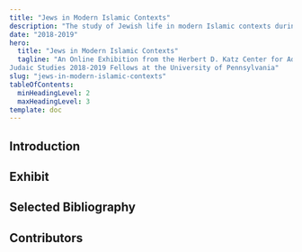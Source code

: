 ```yaml
---
title: "Jews in Modern Islamic Contexts"
description: "The study of Jewish life in modern Islamic contexts during the 2018-19 Fellowship year at the Katz Center delved into the meaning of modernity in North Africa, the Levant, the Arabian Peninsula, Central and South Asia. In their work, the Fellows broke new ground by looking beyond the more familiar paradigms of modern and contemporary Jewish history in European, American, and Israeli contexts to explore complex relationships between Jews and their Muslim neighbors, or with members of other non-Muslim communities in the Islamic world."
date: "2018-2019"
hero:
  title: "Jews in Modern Islamic Contexts"
  tagline: "An Online Exhibition from the Herbert D. Katz Center for Advanced
Judaic Studies 2018-2019 Fellows at the University of Pennsylvania"
slug: "jews-in-modern-islamic-contexts"
tableOfContents:
  minHeadingLevel: 2
  maxHeadingLevel: 3
template: doc
---
```

## Introduction

## Exhibit

## Selected Bibliography

## Contributors
 
